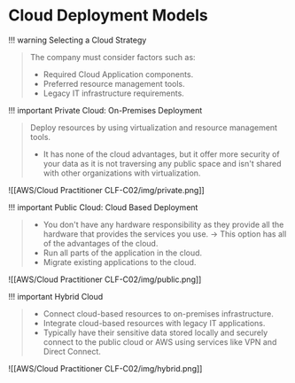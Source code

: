 # Cloud Deployment Models

!!! warning Selecting a Cloud Strategy
> The company must consider factors such as:
> - Required Cloud Application components. 
> - Preferred resource management tools.
> - Legacy IT infrastructure requirements.


!!! important Private Cloud: On-Premises Deployment
> Deploy resources by using virtualization and resource management tools.
> - It has none of the cloud advantages, but it offer more security of your data as it is not traversing any public space and isn't shared with other organizations with virtualization. 

![[AWS/Cloud Practitioner CLF-C02/img/private.png]]



!!! important Public Cloud: Cloud Based Deployment
> - You don't have any hardware responsibility as they provide all the hardware that provides the services you use. -> This option has all of the advantages of the cloud.
> - Run all parts of the application in the cloud.
> - Migrate existing applications to the cloud.

![[AWS/Cloud Practitioner CLF-C02/img/public.png]]


!!! important Hybrid Cloud 
> - Connect cloud-based resources to on-premises infrastructure.
> - Integrate cloud-based resources with legacy IT applications.
> - Typically have their sensitive data stored locally and securely connect to the public cloud or AWS using services like VPN and Direct Connect.

![[AWS/Cloud Practitioner CLF-C02/img/hybrid.png]]